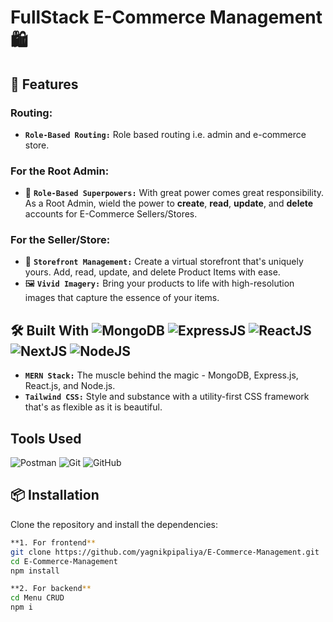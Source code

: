 # FullStack E-Commerce Management🛍️

## 🚀 Features

### Routing:
- **`Role-Based Routing:`** Role based routing i.e. admin and e-commerce store.

### For the Root Admin:
- 🌟 **`Role-Based Superpowers:`** With great power comes great responsibility. As a Root Admin, wield the power to **create**, **read**, **update**, and **delete** accounts for E-Commerce Sellers/Stores.

### For the Seller/Store:
- 🏪 **`Storefront Management:`** Create a virtual storefront that's uniquely yours. Add, read, update, and delete Product Items with ease.
- 🖼️ **`Vivid Imagery:`** Bring your products to life with high-resolution images that capture the essence of your items.

## 🛠️ Built With ![MongoDB](https://user-images.githubusercontent.com/25181517/182884177-d48a8579-2cd0-447a-b9a6-ffc7cb02560e.png) ![ExpressJS](https://user-images.githubusercontent.com/25181517/183859966-a3462d8d-1bc7-4880-b353-e2cbed900ed6.png) ![ReactJS](https://user-images.githubusercontent.com/25181517/183897015-94a058a6-b86e-4e42-a37f-bf92061753e5.png) ![NextJS](https://github.com/marwin1991/profile-technology-icons/assets/136815194/5f8c622c-c217-4649-b0a9-7e0ee24bd704) ![NodeJS](https://user-images.githubusercontent.com/25181517/183568594-85e280a7-0d7e-4d1a-9028-c8c2209e073c.png)

- **`MERN Stack:`** The muscle behind the magic - MongoDB, Express.js, React.js, and Node.js.
- **`Tailwind CSS:`** Style and substance with a utility-first CSS framework that's as flexible as it is beautiful.

## Tools Used
![Postman](https://user-images.githubusercontent.com/25181517/192109061-e138ca71-337c-4019-8d42-4792fdaa7128.png)
![Git](https://user-images.githubusercontent.com/25181517/192108372-f71d70ac-7ae6-4c0d-8395-51d8870c2ef0.png)
![GitHub](https://user-images.githubusercontent.com/25181517/192108374-8da61ba1-99ec-41d7-80b8-fb2f7c0a4948.png)
![]()

## 

## 📦 Installation

Clone the repository and install the dependencies:

```bash
**1. For frontend**
git clone https://github.com/yagnikpipaliya/E-Commerce-Management.git
cd E-Commerce-Management
npm install

**2. For backend**
cd Menu CRUD
npm i
```